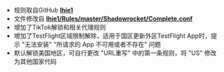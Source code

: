 * 规则取自GitHub [**lhie1**](https://github.com/lhie1/Rules/tree/master)
* 文件修改自 [**lhie1/Rules/master/Shadowrocket/Complete.conf**](https://cdn.jsdelivr.net/gh/lhie1/Rules@master/Shadowrocket/Complete.conf)
* 增加了TikTok解锁和相关代理规则
* 增加了TestFlight区域限制解除，适用于国区更新外区TestFlight App时，提示 "无法安装" "所请求的 App 不可用或者不存在" 问题
* 默认解锁美国地区，可自行更改 "URL重写" 中的第一条规则，将 "US" 修改为其他国家代码
